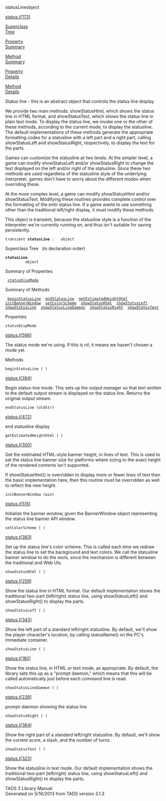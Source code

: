 <span class="title">statusLine</span><span class="type">object</span>

[status.t](../file/status.t.html)\[[173](../source/status.t.html#173)\]

[Superclass  
Tree](#_SuperClassTree_)

[Property  
Summary](#_PropSummary_)

[Method  
Summary](#_MethodSummary_)

[Property  
Details](#_Properties_)

[Method  
Details](#_Methods_)

<div class="fdesc">

Status line - this is an abstract object that controls the status line
display.

We provide two main methods: showStatusHtml, which shows the status line
in HTML format, and showStatusText, which shows the status line in plain
text mode. To display the status line, we invoke one or the other of
these methods, according to the current mode, to display the statusline.
The default implementations of these methods generate the appropriate
formatting codes for a statusline with a left part and a right part,
calling showStatusLeft and showStatusRight, respectively, to display the
text for the parts.

Games can customize the statusline at two levels. At the simpler level,
a game can modify showStatusLeft and/or showStatusRight to change the
text displayed on the left and/or right of the statusline. Since these
two methods are used regardless of the statusline style of the
underlying interpreter, games don't have to worry about the different
modes when overriding these.

At the more complex level, a game can modify showStatusHtml and/or
showStatusText. Modifying these routines provides complete control over
the formatting of the entir status line. If a game wants to use
something other than the traditional left/right display, it must modify
these methods.

This object is transient, because the statusline style is a function of
the interpreter we're currently running on, and thus isn't suitable for
saving persistently.

`transient `**`statusLine`**` :   object`

</div>

<span id="_SuperClassTree_"></span>

<div class="mjhd">

<span class="hdln">Superclass Tree</span>   (in declaration order)

</div>

**`statusLine`**  
`         object`  
<span id="_PropSummary_"></span>

<div class="mjhd">

<span class="hdln">Summary of Properties</span>  

</div>

` `[`statusDispMode`](#statusDispMode)`  `

<span id="_MethodSummary_"></span>

<div class="mjhd">

<span class="hdln">Summary of Methods</span>  

</div>

` `[`beginStatusLine`](#beginStatusLine)`  `[`endStatusLine`](#endStatusLine)`  `[`getEstimatedHeightHtml`](#getEstimatedHeightHtml)`  `[`initBannerWindow`](#initBannerWindow)`  `[`setColorScheme`](#setColorScheme)`  `[`showStatusHtml`](#showStatusHtml)`  `[`showStatusLeft`](#showStatusLeft)`  `[`showStatusLine`](#showStatusLine)`  `[`showStatusLineDaemon`](#showStatusLineDaemon)`  `[`showStatusRight`](#showStatusRight)`  `[`showStatusText`](#showStatusText)`  `

<span id="_Properties_"></span>

<div class="mjhd">

<span class="hdln">Properties</span>  

</div>

<span id="statusDispMode"></span>

`statusDispMode`

[status.t](../file/status.t.html)\[[566](../source/status.t.html#566)\]

<div class="desc">

The status mode we're using. If this is nil, it means we haven't chosen
a mode yet.

</div>

<span id="_Methods_"></span>

<div class="mjhd">

<span class="hdln">Methods</span>  

</div>

<span id="beginStatusLine"></span>

`beginStatusLine ( )`

[status.t](../file/status.t.html)\[[394](../source/status.t.html#394)\]

<div class="desc">

Begin status-line mode. This sets up the output manager so that text
written to the default output stream is displayed on the status line.
Returns the original output stream.

</div>

<span id="endStatusLine"></span>

`endStatusLine (oldStr)`

[status.t](../file/status.t.html)\[[472](../source/status.t.html#472)\]

<div class="desc">

end statusline display

</div>

<span id="getEstimatedHeightHtml"></span>

`getEstimatedHeightHtml ( )`

[status.t](../file/status.t.html)\[[300](../source/status.t.html#300)\]

<div class="desc">

Get the estimated HTML-style banner height, in lines of text. This is
used to set the status line banner size for platforms where sizing to
the exact height of the rendered contents isn't supported.

If showStatusHtml() is overridden to display more or fewer lines of text
than the basic implementation here, then this routine must be overridden
as well to reflect the new height.

</div>

<span id="initBannerWindow"></span>

`initBannerWindow (win)`

[status.t](../file/status.t.html)\[[515](../source/status.t.html#515)\]

<div class="desc">

Initialize the banner window, given the BannerWindow object representing
the status line banner API window.

</div>

<span id="setColorScheme"></span>

`setColorScheme ( )`

[status.t](../file/status.t.html)\[[383](../source/status.t.html#383)\]

<div class="desc">

Set up the status line's color scheme. This is called each time we
redraw the status line to set the background and text colors. We call
the statusline banner window to do the work, since the mechanism is
different between the traditional and Web UIs.

</div>

<span id="showStatusHtml"></span>

`showStatusHtml ( )`

[status.t](../file/status.t.html)\[[259](../source/status.t.html#259)\]

<div class="desc">

Show the status line in HTML format. Our default implementation shows
the traditional two-part (left/right) status line, using
showStatusLeft() and showStatusRight() to display the parts.

</div>

<span id="showStatusLeft"></span>

`showStatusLeft ( )`

[status.t](../file/status.t.html)\[[343](../source/status.t.html#343)\]

<div class="desc">

Show the left part of a standard left/right statusline. By default,
we'll show the player character's location, by calling statusName() on
the PC's immediate container.

</div>

<span id="showStatusLine"></span>

`showStatusLine ( )`

[status.t](../file/status.t.html)\[[180](../source/status.t.html#180)\]

<div class="desc">

Show the status line, in HTML or text mode, as appropriate. By default,
the library sets this up as a "prompt daemon," which means that this
will be called automatically just before each command line is read.

</div>

<span id="showStatusLineDaemon"></span>

`showStatusLineDaemon ( )`

[status.t](../file/status.t.html)\[[239](../source/status.t.html#239)\]

<div class="desc">

prompt-daemon showing the status line

</div>

<span id="showStatusRight"></span>

`showStatusRight ( )`

[status.t](../file/status.t.html)\[[364](../source/status.t.html#364)\]

<div class="desc">

Show the right part of a standard left/right statusline. By default,
we'll show the current score, a slash, and the number of turns.

</div>

<span id="showStatusText"></span>

`showStatusText ( )`

[status.t](../file/status.t.html)\[[323](../source/status.t.html#323)\]

<div class="desc">

Show the statusline in text mode. Our default implementation shows the
traditional two-part (left/right) status line, using showStatusLeft()
and showStatusRight() to display the parts.

</div>

<div class="ftr">

TADS 3 Library Manual  
Generated on 5/16/2013 from TADS version 3.1.3

</div>
